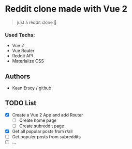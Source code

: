 # Reddit clone made with Vue 2

> just a reddit clone 🐶

### Used Techs:

- Vue 2
- Vue Router
- Reddit API
- Materialize CSS

## Authors

- Kaan Ersoy / [github](https://github.com/kaanersoy)

## TODO List

- [x] Create a Vue 2 App and add Router
  - [ ] Create home page
  - [ ] Create subreddit page
- [x] Get all popular posts from r/all
- [ ] Get populer posts from subreddits
- [ ] ...
